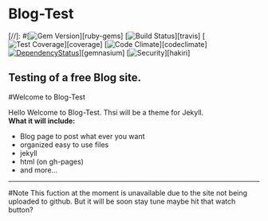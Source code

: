 # Blog-Test

[//]: #[![Gem Version](https://img.shields.io/gem/v/jekyll.svg)][ruby-gems]
[![Build Status](https://travis-ci.org/Teku-Guy/blog-test.svg?branch=master)][travis]
[![Test Coverage](https://codeclimate.com/github/jekyll/jekyll/badges/coverage.svg)][coverage]
[![Code Climate](https://codeclimate.com/github/jekyll/jekyll/badges/gpa.svg)][codeclimate]
[![DependencyStatus](https://gemnasium.com/Teku-Guy/blog-test.svg)](https://gemnasium.com/Teku-Guy/blog-test)][gemnasium]
[![Security](https://hakiri.io/github/jekyll/jekyll/master.svg)][hakiri]

Testing of a free Blog site.
---------
#Welcome to Blog-Test

Hello Welcome to Blog-Test. Thsi will be a theme for Jekyll.</br>
<strong><a>What it will include:</a></strong>
- Blog page to post what ever you want
- organized easy to use files
- jekyll
- html (on gh-pages)
- and more...

---------
#Note
This fuction at the moment is unavailable due to the site not being uploaded to github. But it will be soon stay tune maybe hit that watch button?
